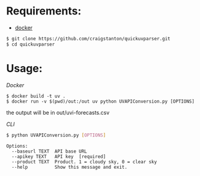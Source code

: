 
Requirements:
=============

* [docker](https://docs.docker.com/install/)

```bash
$ git clone https://github.com/craigstanton/quickuvparser.git
$ cd quickuvparser
```

Usage:
======

*Docker*
```
$ docker build -t uv .
$ docker run -v $(pwd)/out:/out uv python UVAPIConversion.py [OPTIONS]
```
the output will be in out/uvi-forecasts.csv


*CLI*
```bash
$ python UVAPIConversion.py [OPTIONS]
```

```
Options:
  --baseurl TEXT  API base URL
  --apikey TEXT   API key  [required]
  --product TEXT  Product. 1 = cloudy sky, 0 = clear sky
  --help          Show this message and exit.
```